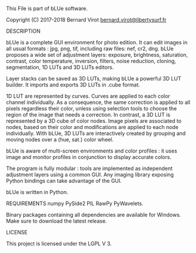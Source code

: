 This File is part of bLUe software.

Copyright (C) 2017-2018 Bernard Virot <bernard.virot@libertysurf.fr>

DESCRIPTION

 bLUe is a complete GUI environment for photo edition. It can edit images in all
usual formats : jpg, png, tif, including raw files: nef, cr2, dng.
bLUe proposes a wide set of adjustment layers:
exposure, brightness, saturation, contrast, color temperature, inversion, filters, noise reduction, cloning,
segmentation, 1D LUTs and 3D LUTs editors.

Layer stacks can be saved as 3D LUTs, making bLUe a powerful 3D LUT builder.
It imports and exports 3D LUTs in .cube format.

 1D LUT are represented by curves. Curves are applied to each color channel individually.
As a consequence, the same correction is applied to all pixels regardless their color,
unless using selection tools to choose the region of the image that needs a correction.
In contrast, a 3D LUT is represented by a 3D cube of color nodes. Image pixels are associated
to nodes, based on their color and modifications are applied to each node individually.
With bLUe, 3D LUTs are interactively created by grouping and moving nodes over a (hue, sat.) color wheel.

 bLUe is aware of multi-screen environments and color profiles : it uses image and
 monitor profiles in conjunction to display accurate colors.

The program is fully modular : tools are implemented as independent
adjustment layers using a common GUI. Any imaging library exposing Python
bindings can take advantage of the GUI.

bLUe is written in Python.

REQUIREMENTS
   numpy
   PySide2
   PIL
   RawPy
   PyWavelets.

Binary packages containing all dependencies are available for Windows.
Make sure to download the latest release.

LICENSE

 This project is licensed under the LGPL V 3.

